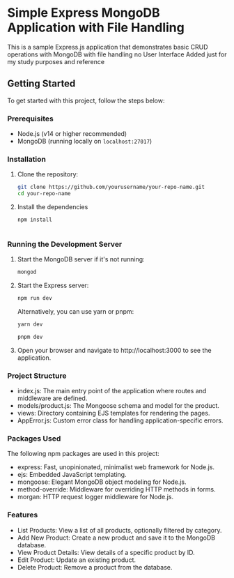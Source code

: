 # Simple Express MongoDB Application with File Handling

This is a sample Express.js application that demonstrates basic CRUD operations with MongoDB with file handling no User Interface Added just for my study purposes and reference

## Getting Started

To get started with this project, follow the steps below:

### Prerequisites

- Node.js (v14 or higher recommended)
- MongoDB (running locally on `localhost:27017`)

### Installation

1. Clone the repository:
   ```bash
   git clone https://github.com/yourusername/your-repo-name.git
   cd your-repo-name

2. Install the dependencies
   ```bash
   npm install
	
### Running the Development Server
1. Start the MongoDB server if it's not running:
   ```bash
   mongod
2. Start the Express server:
   ```bash
   npm run dev
   ```
   Alternatively, you can use yarn or pnpm:
   ```bash
   yarn dev
   ```
   ```bash
   pnpm dev
   ```
3. Open your browser and navigate to http://localhost:3000 to see the application.

### Project Structure

- index.js: The main entry point of the application where routes and middleware are defined.
- models/product.js: The Mongoose schema and model for the product.
- views: Directory containing EJS templates for rendering the pages.
- AppError.js: Custom error class for handling application-specific errors.

### Packages Used
The following npm packages are used in this project:

- express: Fast, unopinionated, minimalist web framework for Node.js.
- ejs: Embedded JavaScript templating.
- mongoose: Elegant MongoDB object modeling for Node.js.
- method-override: Middleware for overriding HTTP methods in forms.
- morgan: HTTP request logger middleware for Node.js.

### Features
- List Products: View a list of all products, optionally filtered by category.
- Add New Product: Create a new product and save it to the MongoDB database.
- View Product Details: View details of a specific product by ID.
- Edit Product: Update an existing product.
- Delete Product: Remove a product from the database.

   
